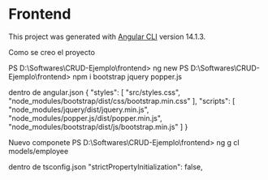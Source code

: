 # Frontend

This project was generated with [Angular CLI](https://github.com/angular/angular-cli) version 14.1.3.

Como se creo el proyecto

PS D:\Softwares\CRUD-Ejemplo\frontend> ng new
PS D:\Softwares\CRUD-Ejemplo\frontend> npm i bootstrap jquery popper.js

dentro de angular.json 
{
	"styles": [
              "src/styles.css",
              "node_modules/bootstrap/dist/css/bootstrap.min.css"
            ],
            "scripts": [
              "node_modules/jquery/dist/jquery.min.js",
              "node_modules/popper.js/dist/popper.min.js",
              "node_modules/bootstrap/dist/js/bootstrap.min.js"
            ]
}

Nuevo componete
PS D:\Softwares\CRUD-Ejemplo\frontend> ng g cl models/employee

dentro de tsconfig.json
"strictPropertyInitialization": false, 